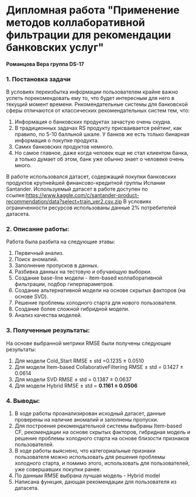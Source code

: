 # Дипломная работа "Применение методов коллаборативной фильтрации для рекомендации банковских услуг"

#### Романцова Вера группа DS-17

### 1. Постановка задачи
В условиях переизбытка информации пользователем крайне важно успеть порекомендовать ему то, что будет интересным для него в текущий момент времени. Рнкомендательные системы для банковской сферы отличаются от классических рекомендательных систем тем, что:

1. Информация о банковских продуктах зачастую очень скудна.
2. В традиционных задачах RS продукту присваивается рейтинг, как правило, по 5-10 балльной шкале. У банков же есть только бинарная информация о покупке продукта. 
3. Самих банковских продуктов немного.
4. Но самое главное, даже когда человек еще не стал клиентом банка, а только думает об этом, банк уже обычно знает о человеке очень много.

В работе использовался датасет, содержащий покупки банковских продуктов крупнейшей финансово-кредитной группы Испании Santander.
Используемый датасет в работе доступен по ссылке:https://www.kaggle.com/c/santander-product-recommendation/data?select=train_ver2.csv.zip
В условиях ограниченности ресурсов использованы данные 2% потребителей датасета. 

### 2. Описание работы:
Работа была разбита на следующие этавы:
1. Первичный анализ.
2. Поиск аномалий.
3. Заполнение пропусков в данных.
4. Разбивка данных на тестовую и обучающую выборки.
4. Создание base-line модели - item-based коллаборативной фильтрации, подбор гиперпараметров.
5. Создание альтернативной модели на основе скрытых факторов (на основе SVD).
6. Решение проблемы холодного старта для нового пользователя.
7. Создание более сложной гибридной модели.
8. Анализ качества моделей.

### 3. Полученные результаты:

На основе выбранной метрики RMSE были получены следующие результаты:
1. Для модели Cold_Start RMSE ± std =0.1235 ± 0.0510
2. Для модели Item-based CollaborativeFiltering RMSE ± std = 0.1427 ± 0.0614 
3. Для модели SVD RMSE  ± std = 0.1387 ± 0.0637
4. Для модели Hybrid RMSE ± std = **0.1161 ± 0.0506**

### 4. Выводы:

1. В ходе работы проанализирован исходный датасет, данные проверены на наличие аномалий и заполнены пропуски.
2. Для построения рекомендательной системы выбраны Item-based CF, рекомендации на основе скрытых факторов, гибридная модель и решение проблемы холодного старта на основе близости признаков пользователей.
3. В ходе работы выяснено, что категориальные признаки пользователя можно использовать для решения проблемы холодного старта, и помимо этого, использовать для пользователей, уже совершавших покупки ранее.
4. По данным RMSE выбрана лучшая модель - Hybrid model 
5. Написана функция, дающая рекомендации для пользователя из датасета.